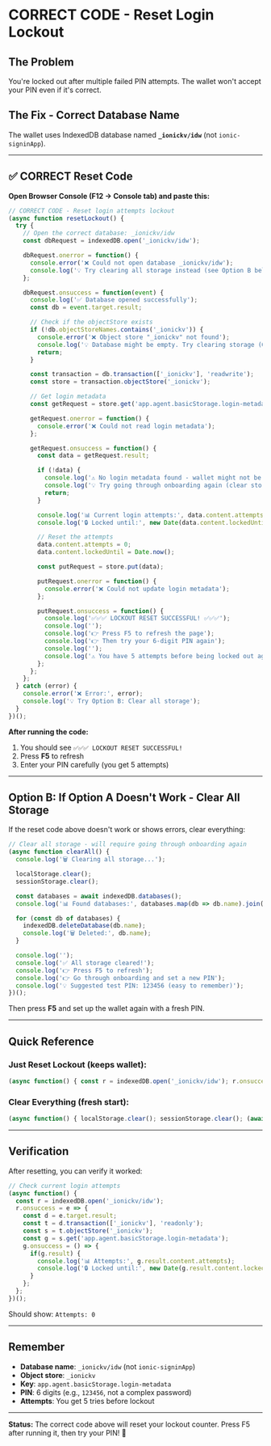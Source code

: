 # CORRECT CODE - Reset Login Lockout

## The Problem
You're locked out after multiple failed PIN attempts. The wallet won't accept your PIN even if it's correct.

## The Fix - Correct Database Name

The wallet uses IndexedDB database named **`_ionickv/idw`** (not `ionic-signinApp`).

---

## ✅ CORRECT Reset Code

**Open Browser Console (F12 → Console tab) and paste this:**

```javascript
// CORRECT CODE - Reset login attempts lockout
(async function resetLockout() {
  try {
    // Open the correct database: _ionickv/idw
    const dbRequest = indexedDB.open('_ionickv/idw');

    dbRequest.onerror = function() {
      console.error('❌ Could not open database _ionickv/idw');
      console.log('💡 Try clearing all storage instead (see Option B below)');
    };

    dbRequest.onsuccess = function(event) {
      console.log('✅ Database opened successfully');
      const db = event.target.result;

      // Check if the objectStore exists
      if (!db.objectStoreNames.contains('_ionickv')) {
        console.error('❌ Object store "_ionickv" not found');
        console.log('💡 Database might be empty. Try clearing storage (Option B)');
        return;
      }

      const transaction = db.transaction(['_ionickv'], 'readwrite');
      const store = transaction.objectStore('_ionickv');

      // Get login metadata
      const getRequest = store.get('app.agent.basicStorage.login-metadata');

      getRequest.onerror = function() {
        console.error('❌ Could not read login metadata');
      };

      getRequest.onsuccess = function() {
        const data = getRequest.result;

        if (!data) {
          console.log('⚠️ No login metadata found - wallet might not be initialized');
          console.log('💡 Try going through onboarding again (clear storage first)');
          return;
        }

        console.log('📊 Current login attempts:', data.content.attempts);
        console.log('🔒 Locked until:', new Date(data.content.lockedUntil).toLocaleString());

        // Reset the attempts
        data.content.attempts = 0;
        data.content.lockedUntil = Date.now();

        const putRequest = store.put(data);

        putRequest.onerror = function() {
          console.error('❌ Could not update login metadata');
        };

        putRequest.onsuccess = function() {
          console.log('✅✅✅ LOCKOUT RESET SUCCESSFUL! ✅✅✅');
          console.log('');
          console.log('👉 Press F5 to refresh the page');
          console.log('👉 Then try your 6-digit PIN again');
          console.log('');
          console.log('⚠️ You have 5 attempts before being locked out again!');
        };
      };
    };
  } catch (error) {
    console.error('❌ Error:', error);
    console.log('💡 Try Option B: Clear all storage');
  }
})();
```

**After running the code:**
1. You should see `✅✅✅ LOCKOUT RESET SUCCESSFUL!`
2. Press **F5** to refresh
3. Enter your PIN carefully (you get 5 attempts)

---

## Option B: If Option A Doesn't Work - Clear All Storage

If the reset code above doesn't work or shows errors, clear everything:

```javascript
// Clear all storage - will require going through onboarding again
(async function clearAll() {
  console.log('🗑️ Clearing all storage...');

  localStorage.clear();
  sessionStorage.clear();

  const databases = await indexedDB.databases();
  console.log('📊 Found databases:', databases.map(db => db.name).join(', '));

  for (const db of databases) {
    indexedDB.deleteDatabase(db.name);
    console.log('🗑️ Deleted:', db.name);
  }

  console.log('');
  console.log('✅ All storage cleared!');
  console.log('👉 Press F5 to refresh');
  console.log('👉 Go through onboarding and set a new PIN');
  console.log('💡 Suggested test PIN: 123456 (easy to remember)');
})();
```

Then press **F5** and set up the wallet again with a fresh PIN.

---

## Quick Reference

### **Just Reset Lockout (keeps wallet):**
```javascript
(async function() { const r = indexedDB.open('_ionickv/idw'); r.onsuccess = e => { const d = e.target.result; const t = d.transaction(['_ionickv'], 'readwrite'); const s = t.objectStore('_ionickv'); const g = s.get('app.agent.basicStorage.login-metadata'); g.onsuccess = () => { if(g.result) { g.result.content.attempts = 0; g.result.content.lockedUntil = Date.now(); s.put(g.result); console.log('✅ Reset! Press F5'); } }; }; })();
```

### **Clear Everything (fresh start):**
```javascript
(async function() { localStorage.clear(); sessionStorage.clear(); (await indexedDB.databases()).forEach(db => indexedDB.deleteDatabase(db.name)); console.log('✅ Cleared! Press F5'); })();
```

---

## Verification

After resetting, you can verify it worked:

```javascript
// Check current login attempts
(async function() {
  const r = indexedDB.open('_ionickv/idw');
  r.onsuccess = e => {
    const d = e.target.result;
    const t = d.transaction(['_ionickv'], 'readonly');
    const s = t.objectStore('_ionickv');
    const g = s.get('app.agent.basicStorage.login-metadata');
    g.onsuccess = () => {
      if(g.result) {
        console.log('📊 Attempts:', g.result.content.attempts);
        console.log('🔒 Locked until:', new Date(g.result.content.lockedUntil).toLocaleString());
      }
    };
  };
})();
```

Should show: `Attempts: 0`

---

## Remember

- **Database name**: `_ionickv/idw` (not `ionic-signinApp`)
- **Object store**: `_ionickv`
- **Key**: `app.agent.basicStorage.login-metadata`
- **PIN**: 6 digits (e.g., `123456`, not a complex password)
- **Attempts**: You get 5 tries before lockout

---

**Status:** The correct code above will reset your lockout counter. Press F5 after running it, then try your PIN! 🚀
